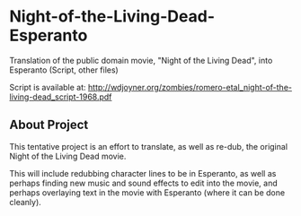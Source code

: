 Night-of-the-Living-Dead-Esperanto
==================================

Translation of the public domain movie, "Night of the Living Dead", into Esperanto (Script, other files)

Script is available at: http://wdjoyner.org/zombies/romero-etal_night-of-the-living-dead_script-1968.pdf



## About Project

This tentative project is an effort to translate, as well as re-dub, the original
Night of the Living Dead movie.

This will include redubbing character lines to be in Esperanto,
as well as perhaps finding new music and sound effects to edit into the movie,
and perhaps overlaying text in the movie with Esperanto (where it can be done cleanly).


